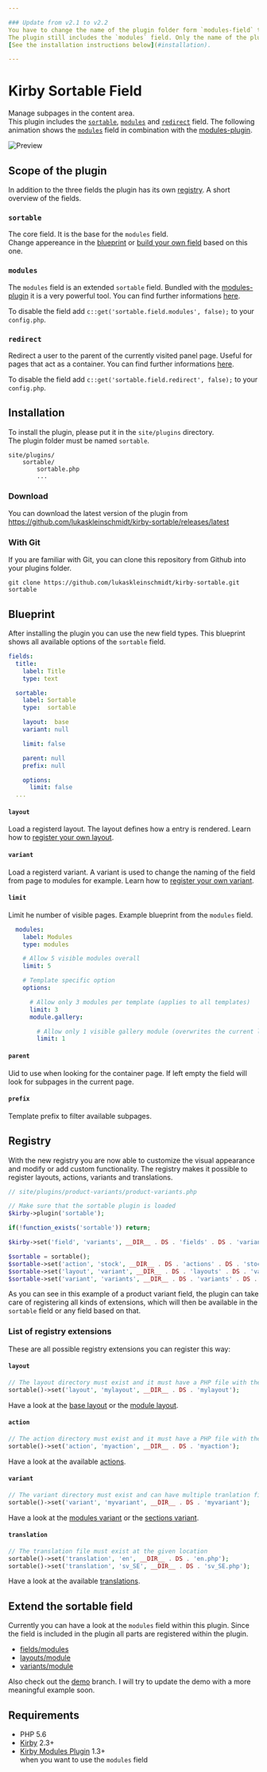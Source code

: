 ```yaml
---

### Update from v2.1 to v2.2
You have to change the name of the plugin folder form `modules-field` to `sortable`.  
The plugin still includes the `modules` field. Only the name of the plugin changed.  
[See the installation instructions below](#installation).

---
```


# Kirby Sortable Field
Manage subpages in the content area.  
This plugin includes the [`sortable`](#sortable), [`modules`](#modules) and [`redirect`](#redirect) field.
The following animation shows the [`modules`](#modules) field in combination with the [modules-plugin](https://github.com/getkirby-plugins/modules-plugin).

![Preview](http://github.kleinschmidt.at/kirby-sortable/modules/preview.gif)

## Scope of the plugin
In addition to the three fields the plugin has its own [registry](#registry).
A short overview of the fields.

### `sortable`
The core field. It is the base for the `modules` field.  
Change appereance in the [blueprint](#blueprint) or [build your own field](#extend-the-sortable-field) based on this one.

### `modules`
The `modules` field is an extended `sortable` field. Bundled with the [modules-plugin](https://github.com/getkirby-plugins/modules-plugin) it is a very powerful tool. You can find further informations [here](fields/modules/readme.md).

To disable the field add `c::get('sortable.field.modules', false);` to your `config.php`.

### `redirect`
Redirect a user to the parent of the currently visited panel page. Useful for pages that act as a container. You can find further informations [here](fields/redirect/readme.md).

To disable the field add `c::get('sortable.field.redirect', false);` to your `config.php`.

## Installation
To install the plugin, please put it in the `site/plugins` directory.  
The plugin folder must be named `sortable`.

```
site/plugins/
    sortable/
        sortable.php
        ...
```

### Download
You can download the latest version of the plugin from https://github.com/lukaskleinschmidt/kirby-sortable/releases/latest

### With Git
If you are familiar with Git, you can clone this repository from Github into your plugins folder.

```git clone https://github.com/lukaskleinschmidt/kirby-sortable.git sortable```

## Blueprint
After installing the plugin you can use the new field types.
This blueprint shows all available options of the `sortable` field.

```yml
fields:
  title:
    label: Title
    type: text

  sortable:
    label: Sortable
    type:  sortable

    layout:  base
    variant: null

    limit: false

    parent: null
    prefix: null

    options:
      limit: false
  ...
```

#### `layout`
Load a registerd layout. The layout defines how a entry is rendered. Learn how to [register your own layout](#layout-1).

#### `variant`
Load a registerd variant. A variant is used to change the naming of the field from page to modules for example. Learn how to [register your own variant](#variant-1).

#### `limit`
Limit he number of visible pages. Example blueprint from the `modules` field.
```yml
  modules:
    label: Modules
    type: modules

    # Allow 5 visible modules overall
    limit: 5

    # Template specific option
    options:

      # Allow only 3 modules per template (applies to all templates)
      limit: 3
      module.gallery:

        # Allow only 1 visible gallery module (overwrites the current limit of 3)
        limit: 1
```

#### `parent`
Uid to use when looking for the container page. If left empty the field will look for subpages in the current page.

#### `prefix`
Template prefix to filter available subpages.

## Registry
With the new registry you are now able to customize the visual appearance and modify or add custom functionality.
The registry makes it possible to register layouts, actions, variants and translations.

```php
// site/plugins/product-variants/product-variants.php

// Make sure that the sortable plugin is loaded
$kirby->plugin('sortable');

if(!function_exists('sortable')) return;

$kirby->set('field', 'variants', __DIR__ . DS . 'fields' . DS . 'variants');

$sortable = sortable();
$sortable->set('action', 'stock', __DIR__ . DS . 'actions' . DS . 'stock');
$sortable->set('layout', 'variant', __DIR__ . DS . 'layouts' . DS . 'variant');
$sortable->set('variant', 'variants', __DIR__ . DS . 'variants' . DS . 'variants');
```

As you can see in this example of a product variant field, the plugin can take care of registering all kinds of extensions, which will then be available in the `sortable` field or any field based on that.

### List of registry extensions
These are all possible registry extensions you can register this way:

#### `layout`
```php
// The layout directory must exist and it must have a PHP file with the same name in it
sortable()->set('layout', 'mylayout', __DIR__ . DS . 'mylayout');
```
Have a look at the [base layout](sortable/layouts/base) or the [module layout](sortable/layouts/module).

#### `action`
```php
// The action directory must exist and it must have a PHP file with the same name in it
sortable()->set('action', 'myaction', __DIR__ . DS . 'myaction');
```
Have a look at the available [actions](sortable/actions).

#### `variant`
```php
// The variant directory must exist and can have multiple tranlation files
sortable()->set('variant', 'myvariant', __DIR__ . DS . 'myvariant');
```
Have a look at the [modules variant](sortable/variants/modules) or the [sections variant](sortable/variants/sections).

#### `translation`
```php
// The translation file must exist at the given location
sortable()->set('translation', 'en', __DIR__ . DS . 'en.php');
sortable()->set('translation', 'sv_SE', __DIR__ . DS . 'sv_SE.php');
```
Have a look at the available [translations](sortable/translations).

## Extend the sortable field
Currently you can have a look at the `modules` field within this plugin. Since the field is included in the plugin all parts are registered within the plugin.

- [fields/modules](fields/modules)
- [layouts/module](sortable/layouts/module)
- [variants/module](sortable/variants/modules)

Also check out the [demo](https://github.com/lukaskleinschmidt/kirby-modules-field/tree/demo) branch. I will try to update the demo with a more meaningful example soon.


## Requirements
- PHP 5.6
- [Kirby](https://getkirby.com/) 2.3+
- [Kirby Modules Plugin](https://github.com/getkirby-plugins/modules-plugin) 1.3+  
when you want to use the `modules` field
